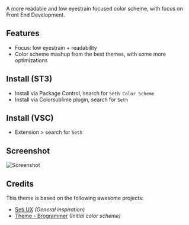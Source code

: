 A more readable and low eyestrain focused color scheme, with focus on Front End Development.

## Features
- Focus: low eyestrain + readability
- Color scheme mashup from the best themes, with some more optimizations

## Install (ST3)
- Install via Package Control, search for `Seth Color Scheme`
- Install via Colorsublime plugin, search for `Seth`

## Install (VSC)
- Extension > search for `Seth`

## Screenshot ##

![Screenshot](https://raw.githubusercontent.com/bertolinimarco/Seth-Color-Scheme/master/screenshot.jpg)

## Credits

This theme is based on the following awesome projects:

* [Seti UX](https://github.com/ctf0/Seti_UX) _(General inspiration)_
* [Theme - Brogrammer](https://github.com/kenwheeler/brogrammer-theme) _(Initial color scheme)_
